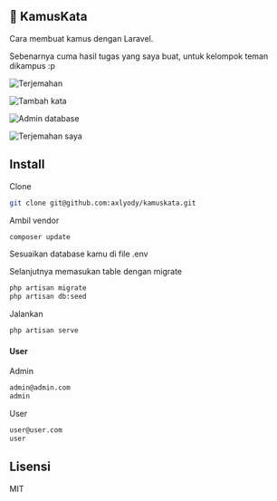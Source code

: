 ## :whale: KamusKata
Cara membuat kamus dengan Laravel.

Sebenarnya cuma hasil tugas yang saya buat, untuk kelompok teman dikampus :p

![Terjemahan](http://i.imgur.com/mKbq3UE.png)

![Tambah kata](http://i.imgur.com/zhSH9H6.png)

![Admin database](http://i.imgur.com/ggGI0Ek.png)

![Terjemahan saya](http://i.imgur.com/bTHJ5HG.png)

## Install

Clone 
```sh
git clone git@github.com:axlyody/kamuskata.git
```
Ambil vendor
```sh
composer update
```
Sesuaikan database kamu di file .env

Selanjutnya memasukan table dengan migrate
```sh
php artisan migrate
php artisan db:seed
```
Jalankan
```sh
php artisan serve
```

#### User
Admin
```sh
admin@admin.com
admin
```
User
```sh
user@user.com
user
```

## Lisensi

MIT

